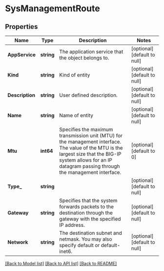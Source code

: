 # SysManagementRoute

## Properties
Name | Type | Description | Notes
------------ | ------------- | ------------- | -------------
**AppService** | **string** | The application service that the object belongs to. | [optional] [default to null]
**Kind** | **string** | Kind of entity | [optional] [default to null]
**Description** | **string** | User defined description. | [optional] [default to null]
**Name** | **string** | Name of entity | [optional] [default to null]
**Mtu** | **int64** | Specifies the maximum transmission unit (MTU) for the management interface. The value of the MTU is the largest size that the BIG-IP system allows for an IP datagram passing through the management interface. | [optional] [default to 0]
**Type_** | **string** |  | [optional] [default to null]
**Gateway** | **string** | Specifies that the system forwards packets to the destination through the gateway with the specified IP address. | [optional] [default to null]
**Network** | **string** | The destination subnet and netmask. You may also specify default or default-inet6. | [optional] [default to null]

[[Back to Model list]](../README.md#documentation-for-models) [[Back to API list]](../README.md#documentation-for-api-endpoints) [[Back to README]](../README.md)


